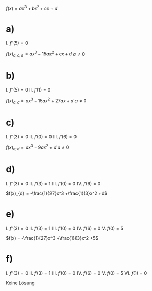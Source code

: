 $f(x) = ax^3 +bx^2 +cx +d$
# a)

   I. $f''(5) = 0$

$f(x)_{a;c;d} = ax^3 -15ax^2 +cx +d$ $a\neq0$

# b)

   I. $f''(5) = 0$
  II. $f'(1) = 0$

$f(x)_{a;d} = ax^3 -15ax^2 +27ax +d$ $a\neq0$

# c)

   I. $f''(3) = 0$
  II. $f'(0) = 0$
 III. $f'(6) = 0$

$f(x)_{a;d} = ax^3 -9ax^2 +d$ $a\neq0$

# d)

   I. $f''(3) = 0$
  II. $f'(3) = 1$
 III. $f'(0) = 0$
  IV. $f'(6) = 0$

$f(x)_{d} = -\frac{1}{27}x^3 +\frac{1}{3}x^2 +d$

# e)

   I. $f''(3) = 0$
  II. $f'(3) = 1$
 III. $f'(0) = 0$
  IV. $f'(6) = 0$
   V. $f(0) = 5$

$f(x) = -\frac{1}{27}x^3 +\frac{1}{3}x^2 +5$
# f)

   I. $f''(3) = 0$
  II. $f'(3) = 1$
 III. $f'(0) = 0$
  IV. $f'(6) = 0$
   V. $f(0) = 5$
  VI. $f(1) = 0$

Keine Lösung
